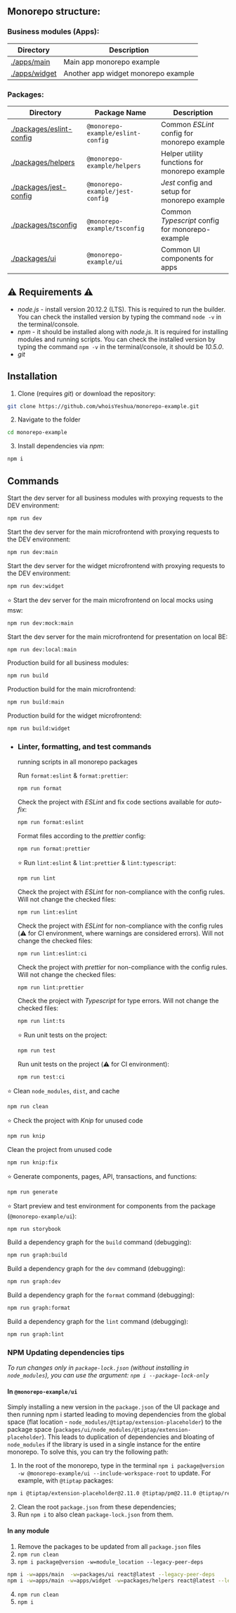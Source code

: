 ## Monorepo structure:

### Business modules (Apps):

| Directory                      | Description                         |
| ------------------------------ | ----------------------------------- |
| [./apps/main](./apps/main)     | Main app monorepo example           |
| [./apps/widget](./apps/widget) | Another app widget monorepo example |

### Packages:

| Directory                                            | Package Name                      | Description                                     |
| ---------------------------------------------------- | --------------------------------- | ----------------------------------------------- |
| [./packages/eslint-config](./packages/eslint-config) | `@monorepo-example/eslint-config` | Common _ESLint_ config for monorepo example     |
| [./packages/helpers](./packages/helpers)             | `@monorepo-example/helpers`       | Helper utility functions for monorepo example   |
| [./packages/jest-config](./packages/jest-config)     | `@monorepo-example/jest-config`   | _Jest_ config and setup for monorepo example    |
| [./packages/tsconfig](./packages/tsconfig)           | `@monorepo-example/tsconfig`      | Common _Typescript_ config for monorepo-example |
| [./packages/ui](./packages/ui)                       | `@monorepo-example/ui`            | Common UI components for apps                   |

## ⚠️ Requirements ⚠️

- _node.js_ - install version 20.12.2 (LTS). This is required to run the builder. You can check the installed version by typing the command `node -v` in the terminal/console.
- _npm_ - it should be installed along with _node.js_. It is required for installing modules and running scripts. You can check the installed version by typing the command `npm -v` in the terminal/console, it should be _10.5.0_.
- _git_

## Installation

1. Clone (requires _git_) or download the repository:

```bash
git clone https://github.com/whoisYeshua/monorepo-example.git
```

2. Navigate to the folder

```bash
cd monorepo-example
```

3. Install dependencies via _npm_:

```bash
npm i
```

## Commands

Start the dev server for all business modules with proxying requests to the DEV environment:

```bash
npm run dev
```

Start the dev server for the main microfrontend with proxying requests to the DEV environment:

```bash
npm run dev:main
```

Start the dev server for the widget microfrontend with proxying requests to the DEV environment:

```bash
npm run dev:widget
```

⭐ Start the dev server for the main microfrontend on local mocks using msw:

```bash
npm run dev:mock:main
```

Start the dev server for the main microfrontend for presentation on local BE:

```bash
npm run dev:local:main
```

Production build for all business modules:

```bash
npm run build
```

Production build for the main microfrontend:

```bash
npm run build:main
```

Production build for the widget microfrontend:

```bash
npm run build:widget
```

- ### Linter, formatting, and test commands

  running scripts in all monorepo packages

  Run `format:eslint` & `format:prettier`:

  ```bash
  npm run format
  ```

  Check the project with _ESLint_ and fix code sections available for _auto-fix_:

  ```bash
  npm run format:eslint
  ```

  Format files according to the _prettier_ config:

  ```bash
  npm run format:prettier
  ```

  ⭐ Run `lint:eslint` & `lint:prettier` & `lint:typescript`:

  ```bash
  npm run lint
  ```

  Check the project with _ESLint_ for non-compliance with the config rules. Will not change the checked files:

  ```bash
  npm run lint:eslint
  ```

  Check the project with _ESLint_ for non-compliance with the config rules (⚠️ for CI environment, where warnings are considered errors). Will not change the checked files:

  ```bash
  npm run lint:eslint:ci
  ```

  Check the project with _prettier_ for non-compliance with the config rules. Will not change the checked files:

  ```bash
  npm run lint:prettier
  ```

  Check the project with _Typescript_ for type errors. Will not change the checked files:

  ```bash
  npm run lint:ts
  ```

  ⭐ Run unit tests on the project:

  ```bash
  npm run test
  ```

  Run unit tests on the project (⚠️ for CI environment):

  ```bash
  npm run test:ci
  ```

⭐ Clean `node_modules`, `dist`, and cache

```bash
npm run clean
```

⭐ Check the project with _Knip_ for unused code

```bash
npm run knip
```

Clean the project from unused code

```bash
npm run knip:fix
```

⭐ Generate components, pages, API, transactions, and functions:

```bash
npm run generate
```

⭐ Start preview and test environment for components from the package (`@monorepo-example/ui`):

```bash
npm run storybook
```

Build a dependency graph for the `build` command (debugging):

```bash
npm run graph:build
```

Build a dependency graph for the `dev` command (debugging):

```bash
npm run graph:dev
```

Build a dependency graph for the `format` command (debugging):

```bash
npm run graph:format
```

Build a dependency graph for the `lint` command (debugging):

```bash
npm run graph:lint
```

### NPM Updating dependencies tips

_To run changes only in `package-lock.json` (without installing in `node_modules`), you can use the argument: `npm i --package-lock-only`_

#### In `@monorepo-example/ui`

Simply installing a new version in the `package.json` of the UI package and then running npm i started leading to moving dependencies from the global space (flat location - `node_modules/@tiptap/extension-placeholder`) to the package space (`packages/ui/node_modules/@tiptap/extension-placeholder`). This leads to duplication of dependencies and bloating of `node_modules` if the library is used in a single instance for the entire monorepo. To solve this, you can try the following path:

1. In the root of the monorepo, type in the terminal `npm i package@version -w @monorepo-example/ui --include-workspace-root` to update. For example, with `@tiptap` packages:

```bash
npm i @tiptap/extension-placeholder@2.11.0 @tiptap/pm@2.11.0 @tiptap/react@2.11.0 @tiptap/starter-kit@2.11.0 -w @monorepo-example/ui --include-workspace-root
```

2. Clean the root `package.json` from these dependencies;
3. Run `npm i` to also clean `package-lock.json` from them.

#### In any module

1. Remove the packages to be updated from all `package.json` files
2. `npm run clean`
3. `npm i package@version -w=module_location --legacy-peer-deps`

```bash
npm i -w=apps/main  -w=packages/ui react@latest --legacy-peer-deps
npm i -w=apps/main -w=apps/widget -w=packages/helpers react@latest --legacy-peer-deps
```

4. `npm run clean`
5. `npm i`
